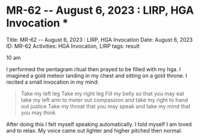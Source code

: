# MR-62 -- August 6, 2023 : LIRP, HGA Invocation *

Title: MR-62 -- August 6, 2023 : LIRP, HGA Invocation
Date: August 6, 2023
ID: MR-62
Activities: HGA Invocation, LIRP
tags: result

10 am

I performed the pentagram ritual then prayed to be filled with my hga. I imagined a gold meteor landing in my chest and sitting on a gold throne. I recited a small invocation in my mind:

> Take my left leg Take my right leg
Fill my belly so that you may eat
take my left arm to meter out compassion
and take my right to hand out justice
Take my throat that you may speak
and take my mind that you may think
> 

After doing this I felt myself speaking automatically. I told myself I am loved and to relax. My voice came out lighter and higher pitched then normal.